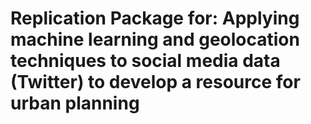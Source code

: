# Replication Package for: Applying machine learning and geolocation techniques to social media data (Twitter) to develop a resource for urban planning
